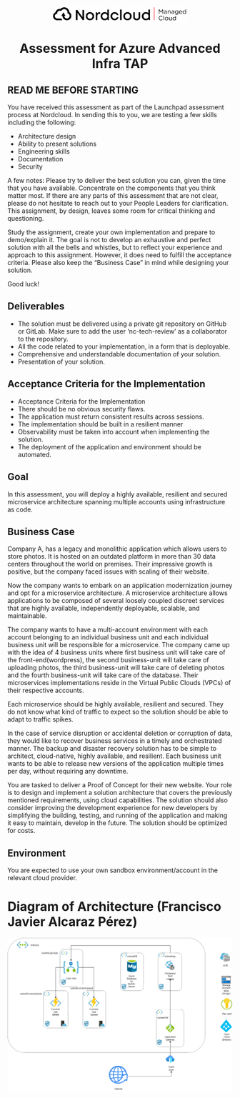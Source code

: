 <div align="center">
  <a href="https://github.com/othneildrew/Best-README-Template">
    <img src="doc/logo.png" alt="Logo" width="300" height="">
  </a>

  <h1 align="center">Assessment for Azure Advanced Infra TAP</h1>
</div>

<div>
  <h2>READ ME BEFORE STARTING</h2>
  <p>You have received this assessment as part of the Launchpad assessment process at Nordcloud. In sending this to you, we are testing a few skills including the following:</p>
  <ul>
    <li>Architecture design</li>
    <li>Ability to present solutions</li>
    <li>Engineering skills </li>
    <li>Documentation</li>
    <li>Security</li>
  </ul>

  <p>A few notes: Please try to deliver the best solution you can, given the time that you have available. Concentrate on the components that you think matter most. If there are any parts of this assessment that are not clear, please do not hesitate to reach out to your People Leaders for clarification. This assignment, by design, leaves some room for critical thinking and questioning.</p>
  <p>Study the assignment, create your own implementation and prepare to demo/explain it. The goal is not to develop an exhaustive and perfect solution with all the bells and whistles, but to reflect your experience and approach to this assignment. However, it does need to fulfill the acceptance criteria. Please also keep the “Business Case” in mind while designing your solution.<p>
  <p>Good luck!</p>

  <h2>Deliverables</h2>
  <ul>
    <li>The solution must be delivered using a private git repository on GitHub or GitLab. Make sure to add the user ‘nc-tech-review’ as a collaborator to the repository.</li>
    <li>All the code related to your implementation, in a form that is deployable.</li>
    <li>Comprehensive and understandable documentation of your solution.</li>
    <li>Presentation of your solution.</li>
  </ul>

  <h2>Acceptance Criteria for the Implementation</h2>
  <ul>
    <li>Acceptance Criteria for the Implementation</li>
    <li>There should be no obvious security flaws.</li>
    <li>The application must return consistent results across sessions.</li>
    <li>The implementation should be built in a resilient manner </li>
    <li>Observability must be taken into account when implementing the solution.</li>
    <li>The deployment of the application and environment should be automated.</li>
  </ul>

  <h2>Goal</h2>
  <p>In this assessment, you will deploy a highly available, resilient and secured microservice architecture spanning multiple accounts using infrastructure as code.</p>

  <h2>Business Case</h2>
  <p>Company A, has a legacy and monolithic application which allows users to store photos.  It is hosted on an outdated platform in more than 30 data centers throughout the world on premises. Their impressive growth is positive, but the company faced issues with scaling of their website.</p>
  <p>Now the company wants to  embark on an application modernization journey and opt for a microservice architecture. A microservice architecture allows applications to be composed of several loosely coupled discreet services that are highly available, independently deployable, scalable, and maintainable.</p>
  <p>The company wants to have a multi-account environment with each account belonging to an individual business unit and each individual business unit will be responsible for  a microservice. The company came up with the idea of 4 business units where first business unit will take care of the front-end(wordpress), the second business-unit will take care of uploading photos, the third business-unit will take care of deleting photos and the fourth business-unit will take care of the database. Their microservices implementations reside in the Virtual Public Clouds (VPCs) of their respective accounts. </p>
  <p>Each microservice should be highly available, resilient and secured. They do not know what kind of traffic to expect so the solution should be able to adapt to traffic spikes.</p>
  <p>In the case of service disruption or accidental deletion or corruption of data, they would like to recover business services in a timely and orchestrated manner. The backup and disaster recovery solution has to be simple to architect, cloud-native, highly available, and resilient. Each business unit wants to be able to release new versions of the application multiple times per day, without requiring any downtime.</p>
  <p>You are tasked to deliver a Proof of Concept for their new website. Your role is to design and implement a solution architecture that covers the previously mentioned requirements, using cloud capabilities. The solution should also consider improving the development experience for new developers by simplifying the building, testing, and running of the application and making it easy to maintain, develop in the future. The solution should be optimized for costs.</p>

  <h2>Environment</h2>
  <p>You are expected to use your own sandbox environment/account in the relevant cloud provider. </p>
</div>

<div>
  <h1>Diagram of Architecture (Francisco Javier Alcaraz Pérez)</h1>
  <img src="doc/architecture.png" alt="Architecture">
</div>